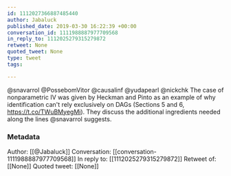 ```yaml
---
id: 1112027366887485440
author: Jabaluck
published_date: 2019-03-30 16:22:39 +00:00
conversation_id: 1111988887977709568
in_reply_to: 1112025279315279872
retweet: None
quoted_tweet: None
type: tweet
tags:

---
```


@snavarrol @PossebomVitor @causalinf @yudapearl @nickchk The case of nonparametric IV was given by Heckman and Pinto as an example of why identification can't rely exclusively on DAGs (Sections 5 and 6, https://t.co/TWuBMyegMi). They discuss the additional ingredients needed along the lines @snavarrol suggests.

### Metadata

Author: [[@Jabaluck]]
Conversation: [[conversation-1111988887977709568]]
In reply to: [[1112025279315279872]]
Retweet of: [[None]]
Quoted tweet: [[None]]
